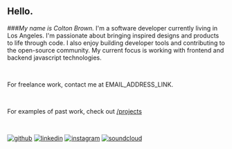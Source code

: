 ## Hello.

###*My name is Colton Brown.*
I'm a software developer currently living in Los Angeles. I'm passionate about bringing inspired designs and products to life through code. I also enjoy building developer tools and contributing to the open-source community. My current focus is working with frontend and backend javascript technologies.

<br/>

For freelance work, contact me at EMAIL_ADDRESS_LINK. 

<br/>

For examples of past work, check out [/projects](/projects)

<br/>


[![github](/images/github.png)][github]
[![linkedin](/images/linkedin.png)][linkedin]
[![instagram](/images/instagram.png)][instagram]
[![soundcloud](/images/soundcloud.png)][soundcloud]

[github]: https://github.com/coltonTB
[instagram]: https://instagram.com/coltontb
[linkedin]: https://www.linkedin.com/pub/colton-brown/4b/512/9a9
[soundcloud]: https://soundcloud.com/coltonbrown